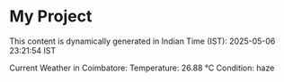 # My Project

This content is dynamically generated in Indian Time (IST): 2025-05-06 23:21:54 IST


Current Weather in Coimbatore:
Temperature: 26.88 °C
Condition: haze
